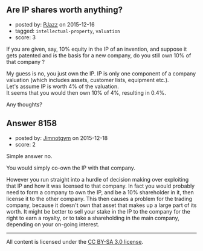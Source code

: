 ## Are IP shares worth anything?

- posted by: [PJazz](https://stackexchange.com/users/5957568/pjazz) on 2015-12-16
- tagged: `intellectual-property`, `valuation`
- score: 3

If you are given, say, 10% equity in the IP of an invention, and suppose it gets patented and is the basis for a new company, do you still own 10% of that company ? 

My guess is no, you just own the IP.  IP is only one component of a company valuation (which includes assets, customer lists, equipment etc.). <br /> Let's assume IP is worth 4% of the valuation. <br />It seems that you would then own 10% of 4%, resulting in 0.4%.

Any thoughts?


## Answer 8158

- posted by: [Jimnotgym](https://stackexchange.com/users/7461839/jimnotgym) on 2015-12-18
- score: 2

Simple answer no.

You would simply co-own the IP with that company. 

However you run straight into a hurdle of decision making over exploiting that IP and how it was licensed to that company. In fact you would probably need to form a company to own the IP, and be a 10% shareholder in it, then license it to the other company. This then causes a problem for the trading company, because it doesn't own that asset that makes up a large part of its worth. It might be better to sell your stake in the IP to the company for the right to earn a royalty, or to take a shareholding in the main company, depending on your on-going interest.





---

All content is licensed under the [CC BY-SA 3.0 license](https://creativecommons.org/licenses/by-sa/3.0/).
